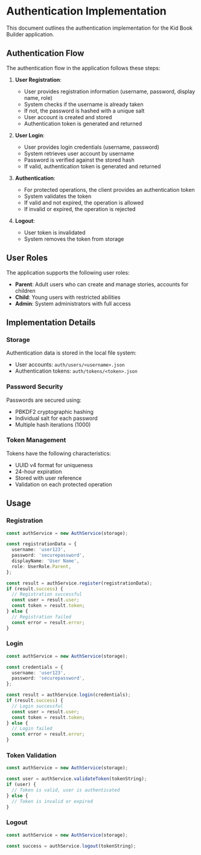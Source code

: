 # Authentication Implementation

This document outlines the authentication implementation for the Kid Book Builder application.

## Authentication Flow

The authentication flow in the application follows these steps:

1. **User Registration**:
   - User provides registration information (username, password, display name, role)
   - System checks if the username is already taken
   - If not, the password is hashed with a unique salt
   - User account is created and stored
   - Authentication token is generated and returned

2. **User Login**:
   - User provides login credentials (username, password)
   - System retrieves user account by username
   - Password is verified against the stored hash
   - If valid, authentication token is generated and returned

3. **Authentication**:
   - For protected operations, the client provides an authentication token
   - System validates the token
   - If valid and not expired, the operation is allowed
   - If invalid or expired, the operation is rejected

4. **Logout**:
   - User token is invalidated
   - System removes the token from storage

## User Roles

The application supports the following user roles:

- **Parent**: Adult users who can create and manage stories, accounts for children
- **Child**: Young users with restricted abilities 
- **Admin**: System administrators with full access

## Implementation Details

### Storage

Authentication data is stored in the local file system:

- User accounts: `auth/users/<username>.json`
- Authentication tokens: `auth/tokens/<token>.json`

### Password Security

Passwords are secured using:

- PBKDF2 cryptographic hashing
- Individual salt for each password
- Multiple hash iterations (1000)

### Token Management

Tokens have the following characteristics:

- UUID v4 format for uniqueness
- 24-hour expiration
- Stored with user reference
- Validation on each protected operation

## Usage

### Registration

```typescript
const authService = new AuthService(storage);

const registrationData = {
  username: 'user123',
  password: 'securepassword',
  displayName: 'User Name',
  role: UserRole.Parent,
};

const result = authService.register(registrationData);
if (result.success) {
  // Registration successful
  const user = result.user;
  const token = result.token;
} else {
  // Registration failed
  const error = result.error;
}
```

### Login

```typescript
const authService = new AuthService(storage);

const credentials = {
  username: 'user123',
  password: 'securepassword',
};

const result = authService.login(credentials);
if (result.success) {
  // Login successful
  const user = result.user;
  const token = result.token;
} else {
  // Login failed
  const error = result.error;
}
```

### Token Validation

```typescript
const authService = new AuthService(storage);

const user = authService.validateToken(tokenString);
if (user) {
  // Token is valid, user is authenticated
} else {
  // Token is invalid or expired
}
```

### Logout

```typescript
const authService = new AuthService(storage);

const success = authService.logout(tokenString);
``` 